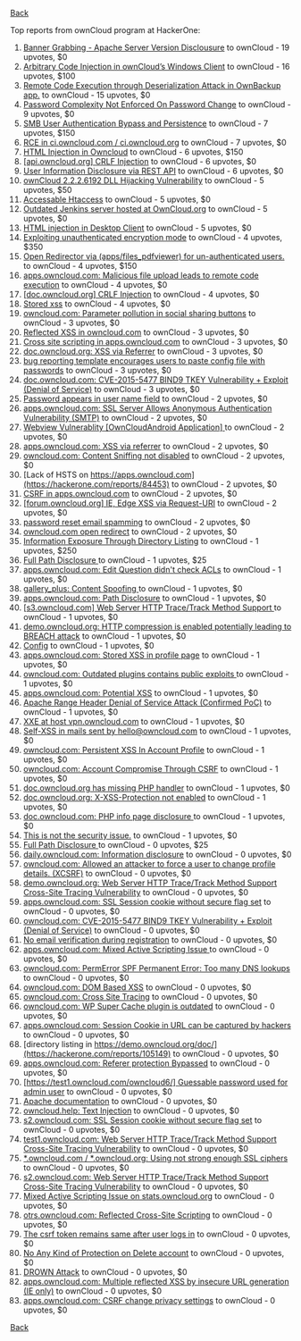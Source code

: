 [Back](../README.md)

Top reports from ownCloud program at HackerOne:

1. [Banner Grabbing - Apache Server Version Disclousure](https://hackerone.com/reports/269467) to ownCloud - 19 upvotes, $0
2. [Arbitrary Code Injection in ownCloud’s Windows Client](https://hackerone.com/reports/155657) to ownCloud - 16 upvotes, $100
3. [Remote Code Execution through Deserialization Attack in OwnBackup app.](https://hackerone.com/reports/562335) to ownCloud - 15 upvotes, $0
4. [Password Complexity Not Enforced On Password Change](https://hackerone.com/reports/276123) to ownCloud - 9 upvotes, $0
5. [SMB User Authentication Bypass and Persistence](https://hackerone.com/reports/148151) to ownCloud - 7 upvotes, $150
6. [RCE in ci.owncloud.com / ci.owncloud.org](https://hackerone.com/reports/98559) to ownCloud - 7 upvotes, $0
7. [HTML Injection in Owncloud](https://hackerone.com/reports/215410) to ownCloud - 6 upvotes, $150
8. [[api.owncloud.org] CRLF Injection](https://hackerone.com/reports/154306) to ownCloud - 6 upvotes, $0
9. [User Information Disclosure via REST API](https://hackerone.com/reports/197786) to ownCloud - 6 upvotes, $0
10. [ownCloud 2.2.2.6192 DLL Hijacking Vulnerability](https://hackerone.com/reports/151475) to ownCloud - 5 upvotes, $50
11. [Accessable Htaccess](https://hackerone.com/reports/171272) to ownCloud - 5 upvotes, $0
12. [Outdated Jenkins server hosted at OwnCloud.org](https://hackerone.com/reports/208566) to ownCloud - 5 upvotes, $0
13. [HTML injection in Desktop Client](https://hackerone.com/reports/206877) to ownCloud - 5 upvotes, $0
14. [Exploiting unauthenticated encryption mode](https://hackerone.com/reports/108082) to ownCloud - 4 upvotes, $350
15. [Open Redirector via (apps/files_pdfviewer) for un-authenticated users.](https://hackerone.com/reports/131082) to ownCloud - 4 upvotes, $150
16. [apps.owncloud.com: Malicious file upload leads to remote code execution](https://hackerone.com/reports/84374) to ownCloud - 4 upvotes, $0
17. [[doc.owncloud.org] CRLF Injection](https://hackerone.com/reports/154275) to ownCloud - 4 upvotes, $0
18. [Stored xss](https://hackerone.com/reports/187380) to ownCloud - 4 upvotes, $0
19. [owncloud.com: Parameter pollution in social sharing buttons](https://hackerone.com/reports/106024) to ownCloud - 3 upvotes, $0
20. [Reflected XSS in owncloud.com](https://hackerone.com/reports/127259) to ownCloud - 3 upvotes, $0
21. [Cross site scripting in apps.owncloud.com](https://hackerone.com/reports/129551) to ownCloud - 3 upvotes, $0
22. [doc.owncloud.org: XSS via Referrer](https://hackerone.com/reports/130951) to ownCloud - 3 upvotes, $0
23. [bug reporting template encourages users to paste config file with passwords](https://hackerone.com/reports/196969) to ownCloud - 3 upvotes, $0
24. [doc.owncloud.com: CVE-2015-5477 BIND9 TKEY Vulnerability + Exploit (Denial of Service)](https://hackerone.com/reports/217381) to ownCloud - 3 upvotes, $0
25. [Password appears in user name field](https://hackerone.com/reports/85559) to ownCloud - 2 upvotes, $0
26. [apps.owncloud.com: SSL Server Allows Anonymous Authentication Vulnerability (SMTP)](https://hackerone.com/reports/83803) to ownCloud - 2 upvotes, $0
27. [Webview Vulnerablity [OwnCloudAndroid Application] ](https://hackerone.com/reports/87835) to ownCloud - 2 upvotes, $0
28. [apps.owncloud.com: XSS via referrer](https://hackerone.com/reports/83374) to ownCloud - 2 upvotes, $0
29. [owncloud.com: Content Sniffing not disabled](https://hackerone.com/reports/83251) to ownCloud - 2 upvotes, $0
30. [Lack of HSTS on https://apps.owncloud.com](https://hackerone.com/reports/84453) to ownCloud - 2 upvotes, $0
31. [CSRF in apps.owncloud.com](https://hackerone.com/reports/84395) to ownCloud - 2 upvotes, $0
32. [[forum.owncloud.org] IE, Edge XSS via Request-URI](https://hackerone.com/reports/154319) to ownCloud - 2 upvotes, $0
33. [password reset email spamming](https://hackerone.com/reports/224095) to ownCloud - 2 upvotes, $0
34. [owncloud.com open redirect](https://hackerone.com/reports/258632) to ownCloud - 2 upvotes, $0
35. [Information Exposure Through Directory Listing](https://hackerone.com/reports/110655) to ownCloud - 1 upvotes, $250
36. [Full Path Disclosure ](https://hackerone.com/reports/85201) to ownCloud - 1 upvotes, $25
37. [apps.owncloud.com: Edit Question didn't check ACLs](https://hackerone.com/reports/85532) to ownCloud - 1 upvotes, $0
38. [gallery_plus: Content Spoofing ](https://hackerone.com/reports/87752) to ownCloud - 1 upvotes, $0
39. [apps.owncloud.com: Path Disclosure](https://hackerone.com/reports/83801) to ownCloud - 1 upvotes, $0
40. [[s3.owncloud.com] Web Server HTTP Trace/Track Method Support ](https://hackerone.com/reports/90601) to ownCloud - 1 upvotes, $0
41. [demo.owncloud.org: HTTP compression is enabled potentially leading to BREACH attack](https://hackerone.com/reports/84105) to ownCloud - 1 upvotes, $0
42. [Config](https://hackerone.com/reports/84797) to ownCloud - 1 upvotes, $0
43. [apps.owncloud.com: Stored XSS in profile page](https://hackerone.com/reports/84371) to ownCloud - 1 upvotes, $0
44. [owncloud.com: Outdated plugins contains public exploits  ](https://hackerone.com/reports/84581) to ownCloud - 1 upvotes, $0
45. [apps.owncloud.com: Potential XSS](https://hackerone.com/reports/85577) to ownCloud - 1 upvotes, $0
46. [Apache Range Header Denial of Service Attack (Confirmed PoC)](https://hackerone.com/reports/88904) to ownCloud - 1 upvotes, $0
47. [XXE at host vpn.owncloud.com](https://hackerone.com/reports/105980) to ownCloud - 1 upvotes, $0
48. [Self-XSS in mails sent by hello@owncloud.com](https://hackerone.com/reports/92111) to ownCloud - 1 upvotes, $0
49. [owncloud.com: Persistent XSS In Account Profile](https://hackerone.com/reports/116254) to ownCloud - 1 upvotes, $0
50. [owncloud.com: Account Compromise Through CSRF](https://hackerone.com/reports/84372) to ownCloud - 1 upvotes, $0
51. [doc.owncloud.org has missing PHP handler](https://hackerone.com/reports/121382) to ownCloud - 1 upvotes, $0
52. [doc.owncloud.org: X-XSS-Protection not enabled](https://hackerone.com/reports/128493) to ownCloud - 1 upvotes, $0
53. [doc.owncloud.com: PHP info page disclosure ](https://hackerone.com/reports/134216) to ownCloud - 1 upvotes, $0
54. [This is not the security issue.](https://hackerone.com/reports/257106) to ownCloud - 1 upvotes, $0
55. [Full Path Disclosure ](https://hackerone.com/reports/87505) to ownCloud - 0 upvotes, $25
56. [daily.owncloud.com: Information disclosure](https://hackerone.com/reports/84085) to ownCloud - 0 upvotes, $0
57. [owncloud.com: Allowed an attacker to force a user to change profile details. (XCSRF)](https://hackerone.com/reports/83239) to ownCloud - 0 upvotes, $0
58. [demo.owncloud.org: Web Server HTTP Trace/Track Method Support Cross-Site Tracing Vulnerability](https://hackerone.com/reports/83837) to ownCloud - 0 upvotes, $0
59. [apps.owncloud.com: SSL Session cookie without secure flag set](https://hackerone.com/reports/83710) to ownCloud - 0 upvotes, $0
60. [owncloud.com: CVE-2015-5477 BIND9 TKEY Vulnerability + Exploit (Denial of Service)](https://hackerone.com/reports/89097) to ownCloud - 0 upvotes, $0
61. [No email verification during registration](https://hackerone.com/reports/90643) to ownCloud - 0 upvotes, $0
62. [apps.owncloud.com: Mixed Active Scripting Issue ](https://hackerone.com/reports/85541) to ownCloud - 0 upvotes, $0
63. [owncloud.com: PermError SPF Permanent Error: Too many DNS lookups](https://hackerone.com/reports/83578) to ownCloud - 0 upvotes, $0
64. [owncloud.com: DOM Based XSS](https://hackerone.com/reports/83178) to ownCloud - 0 upvotes, $0
65. [owncloud.com: Cross Site Tracing](https://hackerone.com/reports/83373) to ownCloud - 0 upvotes, $0
66. [owncloud.com: WP Super Cache plugin is outdated](https://hackerone.com/reports/90980) to ownCloud - 0 upvotes, $0
67. [apps.owncloud.com: Session Cookie in URL can be captured by hackers](https://hackerone.com/reports/83667) to ownCloud - 0 upvotes, $0
68. [directory listing in https://demo.owncloud.org/doc/](https://hackerone.com/reports/105149) to ownCloud - 0 upvotes, $0
69. [apps.owncloud.com: Referer protection Bypassed](https://hackerone.com/reports/92644) to ownCloud - 0 upvotes, $0
70. [[https://test1.owncloud.com/owncloud6/] Guessable password used for admin user](https://hackerone.com/reports/107849) to ownCloud - 0 upvotes, $0
71. [Apache documentation](https://hackerone.com/reports/90321) to ownCloud - 0 upvotes, $0
72. [owncloud.help: Text  Injection](https://hackerone.com/reports/112304) to ownCloud - 0 upvotes, $0
73. [s2.owncloud.com: SSL Session cookie without secure flag set](https://hackerone.com/reports/83856) to ownCloud - 0 upvotes, $0
74. [test1.owncloud.com: Web Server HTTP Trace/Track Method Support Cross-Site Tracing Vulnerability](https://hackerone.com/reports/83971) to ownCloud - 0 upvotes, $0
75. [*.owncloud.com / *.owncloud.org: Using not strong enough SSL ciphers](https://hackerone.com/reports/84078) to ownCloud - 0 upvotes, $0
76. [s2.owncloud.com: Web Server HTTP Trace/Track Method Support Cross-Site Tracing Vulnerability](https://hackerone.com/reports/83855) to ownCloud - 0 upvotes, $0
77. [Mixed Active Scripting Issue on stats.owncloud.org](https://hackerone.com/reports/108692) to ownCloud - 0 upvotes, $0
78. [otrs.owncloud.com: Reflected Cross-Site Scripting](https://hackerone.com/reports/108288) to ownCloud - 0 upvotes, $0
79. [The csrf token remains same after user logs in](https://hackerone.com/reports/111262) to ownCloud - 0 upvotes, $0
80. [No Any Kind of Protection on Delete account](https://hackerone.com/reports/113211) to ownCloud - 0 upvotes, $0
81. [DROWN Attack](https://hackerone.com/reports/119808) to ownCloud - 0 upvotes, $0
82. [apps.owncloud.com: Multiple reflected XSS by insecure URL generation (IE only)](https://hackerone.com/reports/83381) to ownCloud - 0 upvotes, $0
83. [apps.owncloud.com: CSRF change privacy settings](https://hackerone.com/reports/85565) to ownCloud - 0 upvotes, $0


[Back](../README.md)